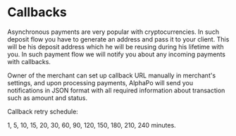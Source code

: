 # Callbacks

Asynchronous payments are very popular with cryptocurrencies. In such deposit flow you have to generate an address and pass it to your client. This will be his deposit address which he will be reusing during his lifetime with you. In such payment flow we will notify you about any incoming payments with callbacks.

Owner of the merchant can set up callback URL manually in merchant's settings, and upon processing payments, AlphaPo will send you notifications in JSON format with all required information about transaction such as amount and status.

Callback retry schedule:

1, 5, 10, 15, 20, 30, 60, 90, 120, 150, 180, 210, 240 minutes.

